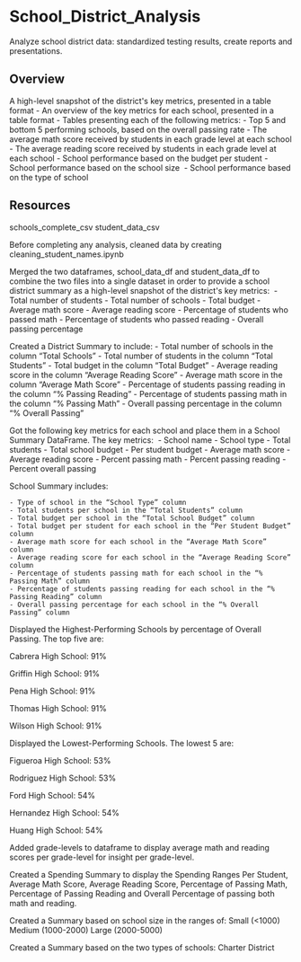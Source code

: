 # School_District_Analysis
Analyze school district data: standardized testing results, create reports and presentations.

## Overview
A high-level snapshot of the district's key metrics, presented in a table format
	- An overview of the key metrics for each school, presented in a table format
	- Tables presenting each of the following metrics:
	- Top 5 and bottom 5 performing schools, based on the overall passing rate
	- The average math score received by students in each grade level at each school
	- The average reading score received by students in each grade level at each school
	- School performance based on the budget per student
	- School performance based on the school size 
	- School performance based on the type of school
	
## Resources

schools_complete_csv
student_data_csv

Before completing any analysis, cleaned data by creating cleaning_student_names.ipynb

Merged the two dataframes, school_data_df and student_data_df to combine the two files into a single dataset in order to provide a school district summary as a high-level snapshot of the district's key metrics: 
	- Total number of students
	- Total number of schools
	- Total budget
	- Average math score
	- Average reading score
	- Percentage of students who passed math
	- Percentage of students who passed reading
	- Overall passing percentage

Created a District Summary to include:
	- Total number of schools in the column “Total Schools”
	- Total number of students in the column “Total Students”
	- Total budget in the column “Total Budget”
	- Average reading score in the column “Average Reading Score”
	- Average math score in the column “Average Math Score”
	- Percentage of students passing reading in the column “% Passing Reading”
	- Percentage of students passing math in the column “% Passing Math”
	- Overall passing percentage in the column “% Overall Passing”

Got the following key metrics for each school and place them in a School Summary DataFrame. The key metrics: 
	- School name
	- School type
	- Total students
	- Total school budget
	- Per student budget
	- Average math score
	- Average reading score
	- Percent passing math
	- Percent passing reading
	- Percent overall passing

School Summary includes:

	- Type of school in the “School Type” column
	- Total students per school in the “Total Students” column
	- Total budget per school in the “Total School Budget” column
	- Total budget per student for each school in the “Per Student Budget” column
	- Average math score for each school in the “Average Math Score” column
	- Average reading score for each school in the “Average Reading Score” column
	- Percentage of students passing math for each school in the “% Passing Math” column
	- Percentage of students passing reading for each school in the “% Passing Reading” column
	- Overall passing percentage for each school in the “% Overall Passing” column

Displayed the Highest-Performing Schools by percentage of Overall Passing.  The top five are:

Cabrera High School: 91%

Griffin High School: 91%

Pena High School: 91%

Thomas High School: 91%

Wilson High School: 91%


Displayed the Lowest-Performing Schools.  The lowest 5 are:

Figueroa High School: 53%

Rodriguez High School: 53%

Ford High School: 54%

Hernandez High School: 54%

Huang High School: 54%


Added grade-levels to dataframe to display average math and reading scores per grade-level for insight per grade-level.

Created a Spending Summary to display the Spending Ranges Per Student, Average Math Score, Average Reading Score, Percentage of Passing Math, Percentage of Passing Reading and Overall Percentage of passing both math and reading.

Created a Summary based on school size in the ranges of:
Small (<1000)
Medium (1000-2000)
Large (2000-5000)

Created a Summary based on the two types of schools:
Charter
District

